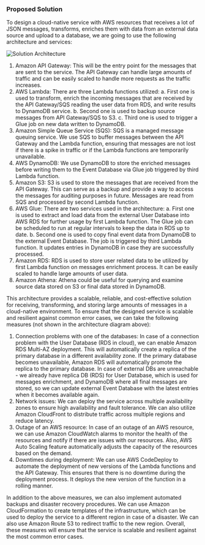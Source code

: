 ### Proposed Solution

To design a cloud-native service with AWS resources that receives a lot of JSON messages, transforms, enriches them with data from an external data source and upload to a database, we are going to use the following architecture and services: 
 
![Solution Architecture](https://github.com/greyels/drawio/blob/main/aws_de_challenge.png)

1.	Amazon API Gateway: This will be the entry point for the messages that are sent to the service. The API Gateway can handle large amounts of traffic and can be easily scaled to handle more requests as the traffic increases.
2.	AWS Lambda: There are three Lambda functions utilized:
a.	First one is used to transform, enrich the incoming messages that are received by the API Gateway/SQS reading the user data from RDS, and write results to DynamoDB service.
b.	Second one is used to backup source messages from API Gateway/SQS to S3.
c.	Third one is used to trigger a Glue job on new data written to DynamoDB.
3.	Amazon Simple Queue Service (SQS): SQS is a managed message queuing service. We use SQS to buffer messages between the API Gateway and the Lambda function, ensuring that messages are not lost if there is a spike in traffic or if the Lambda functions are temporarily unavailable.
4.	AWS DynamoDB: We use DynamoDB to store the enriched messages before writing them to the Event Database via Glue job triggered by third Lambda function.
5.	Amazon S3: S3 is used to store the messages that are received from the API Gateway. This can serve as a backup and provide a way to access the messages for auditing purposes in future. Messages are read from SQS and processed by second Lambda function.
6.	AWS Glue: There are two services used in the architecture:
a.	First one is used to extract and load data from the external User Database into AWS RDS for further usage by first Lambda function. The Glue job can be scheduled to run at regular intervals to keep the data in RDS up to date.
b.	Second one is used to copy final event data from DynamoDB to the external Event Database. The job is triggered by third Lambda function. It updates entries in DynamoDB in case they are successfully processed.
7.	Amazon RDS: RDS is used to store user related data to be utilized by first Lambda function on messages enrichment process. It can be easily scaled to handle large amounts of user data.
8.	Amazon Athena: Athena could be useful for querying and examine source data stored on S3 or final data stored in DynamoDB.

This architecture provides a scalable, reliable, and cost-effective solution for receiving, transforming, and storing large amounts of messages in a cloud-native environment.
To ensure that the designed service is scalable and resilient against common error cases, we can take the following measures (not shown in the architecture diagram above):
1.	Connection problems with one of the databases: In case of a connection problem with the User Database (RDS in cloud), we can enable Amazon RDS Multi-AZ deployment. This will automatically create a replica of the primary database in a different availability zone. If the primary database becomes unavailable, Amazon RDS will automatically promote the replica to the primary database. In case of external DBs are unreachable - we already have replica DB (RDS) for User Database, which is used for messages enrichment, and DynamoDB where all final messages are stored, so we can update external Event Database with the latest entries when it becomes available again.
2.	Network issues: We can deploy the service across multiple availability zones to ensure high availability and fault tolerance. We can also utilize Amazon CloudFront to distribute traffic across multiple regions and reduce latency.
3.	Outage of an AWS resource: In case of an outage of an AWS resource, we can use Amazon CloudWatch alarms to monitor the health of the resources and notify if there are issues with our resources. Also, AWS Auto Scaling feature automatically adjusts the capacity of the resources based on the demand.
4.	Downtimes during deployment: We can use AWS CodeDeploy to automate the deployment of new versions of the Lambda functions and the API Gateway. This ensures that there is no downtime during the deployment process. It deploys the new version of the function in a rolling manner.

In addition to the above measures, we can also implement automated backups and disaster recovery procedures. We can use Amazon CloudFormation to create templates of the infrastructure, which can be used to deploy the service to a different region in case of a disaster. We can also use Amazon Route 53 to redirect traffic to the new region.
Overall, these measures will ensure that the service is scalable and resilient against the most common error cases.
